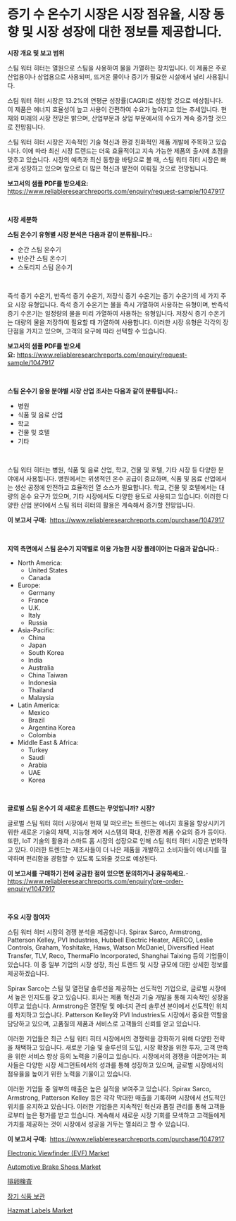 <p><h1>증기 수 온수기 시장은 시장 점유율, 시장 동향 및 시장 성장에 대한 정보를 제공합니다.</h1></p><p><strong>시장 개요 및 보고 범위</strong></p>
<p><p>스팀 워터 히터는 열원으로 스팀을 사용하여 물을 가열하는 장치입니다. 이 제품은 주로 산업용이나 상업용으로 사용되며, 뜨거운 물이나 증기가 필요한 시설에서 널리 사용됩니다. </p><p>스팀 워터 히터 시장은 13.2%의 연평균 성장률(CAGR)로 성장할 것으로 예상됩니다. 이 제품은 에너지 효율성이 높고 사용이 간편하여 수요가 높아지고 있는 추세입니다. 현재와 미래의 시장 전망은 밝으며, 산업부문과 상업 부문에서의 수요가 계속 증가할 것으로 전망됩니다.</p><p>스팀 워터 히터 시장은 지속적인 기술 혁신과 환경 친화적인 제품 개발에 주목하고 있습니다. 이에 따라 최신 시장 트렌드는 더욱 효율적이고 지속 가능한 제품의 출시에 초점을 맞추고 있습니다. 시장의 예측과 최신 동향을 바탕으로 볼 때, 스팀 워터 히터 시장은 빠르게 성장하고 있으며 앞으로 더 많은 혁신과 발전이 이뤄질 것으로 전망됩니다.</p></p>
<p><strong>보고서의 샘플 PDF를 받으세요:</strong> <a href="https://www.reliableresearchreports.com/enquiry/request-sample/1047917">https://www.reliableresearchreports.com/enquiry/request-sample/1047917</a></p>
<p>&nbsp;</p>
<p><strong>시장 세분화</strong></p>
<p><strong>스팀 온수기 유형별 시장 분석은 다음과 같이 분류됩니다.:</strong></p>
<p><ul><li>순간 스팀 온수기</li><li>반순간 스팀 온수기</li><li>스토리지 스팀 온수기</li></ul></p>
<p>&nbsp;</p>
<p><p>즉석 증기 수온기, 반즉석 증기 수온기, 저장식 증기 수온기는 증기 수온기의 세 가지 주요 시장 유형입니다. 즉석 증기 수온기는 물을 즉시 가열하여 사용하는 유형이며, 반즉석 증기 수온기는 일정량의 물을 미리 가열하여 사용하는 유형입니다. 저장식 증기 수온기는 대량의 물을 저장하여 필요할 때 가열하여 사용합니다. 이러한 시장 유형은 각각의 장단점을 가지고 있으며, 고객의 요구에 따라 선택할 수 있습니다.</p></p>
<p><strong>보고서의 샘플 PDF를 받으세요:</strong>&nbsp;<a href="https://www.reliableresearchreports.com/enquiry/request-sample/1047917">https://www.reliableresearchreports.com/enquiry/request-sample/1047917</a></p>
<p>&nbsp;</p>
<p><strong> 스팀 온수기 응용 분야별 시장 산업 조사는 다음과 같이 분류됩니다.:</strong></p>
<p><ul><li>병원</li><li>식품 및 음료 산업</li><li>학교</li><li>건물 및 호텔</li><li>기타</li></ul></p>
<p>&nbsp;</p>
<p><p>스팀 워터 히터는 병원, 식품 및 음료 산업, 학교, 건물 및 호텔, 기타 시장 등 다양한 분야에서 사용됩니다. 병원에서는 위생적인 온수 공급이 중요하며, 식품 및 음료 산업에서는 생산 공정에 안전하고 효율적인 열 소스가 필요합니다. 학교, 건물 및 호텔에서는 대량의 온수 요구가 있으며, 기타 시장에서도 다양한 용도로 사용되고 있습니다. 이러한 다양한 산업 분야에서 스팀 워터 히터의 활용은 계속해서 증가할 전망입니다.</p></p>
<p><strong>이 보고서 구매:</strong>&nbsp; <a href="https://www.reliableresearchreports.com/purchase/1047917">https://www.reliableresearchreports.com/purchase/1047917</a></p>
<p>&nbsp;</p>
<p><strong>지역 측면에서 스팀 온수기 지역별로 이용 가능한 시장 플레이어는 다음과 같습니다.:</strong></p>
<p><ul>
    <li>
        North America:
        <ul>
            <li>United States</li>
            <li>Canada</li>
        </ul>
    </li>
    <li>
        Europe:
        <ul>
            <li>Germany</li>
            <li>France</li>
            <li>U.K.</li>
            <li>Italy</li>
            <li>Russia</li>
        </ul>
    </li>
    <li>
        Asia-Pacific:
        <ul>
            <li>China</li>
            <li>Japan</li>
            <li>South Korea</li>
            <li>India</li>
            <li>Australia</li>
            <li>China Taiwan</li>
            <li>Indonesia</li>
            <li>Thailand</li>
            <li>Malaysia</li>
        </ul>
    </li>
    <li>
        Latin America:
        <ul>
            <li>Mexico</li>
            <li>Brazil</li>
            <li>Argentina Korea</li>
            <li>Colombia</li>
        </ul>
    </li>
    <li>
        Middle East & Africa:
        <ul>
            <li>Turkey</li>
            <li>Saudi</li>
            <li>Arabia</li>
            <li>UAE</li>
            <li>Korea</li>
        </ul>
    </li>
    </ul></p>
<p>&nbsp;</p>
<p><strong>글로벌 스팀 온수기 의 새로운 트렌드는 무엇입니까? 시장?</strong></p>
<p><p>글로벌 스팀 워터 히터 시장에서 현재 및 떠오르는 트렌드는 에너지 효율을 향상시키기 위한 새로운 기술의 채택, 지능형 제어 시스템의 확대, 친환경 제품 수요의 증가 등이다. 또한, IoT 기술의 활용과 스마트 홈 시장의 성장으로 인해 스팀 워터 히터 시장은 변화하고 있다. 이러한 트렌드는 제조사들이 더 나은 제품을 개발하고 소비자들이 에너지를 절약하며 편리함을 경험할 수 있도록 도와줄 것으로 예상된다.</p></p>
<p><strong>이 보고서를 구매하기 전에 궁금한 점이 있으면 문의하거나 공유하세요.</strong>- <a href="https://www.reliableresearchreports.com/enquiry/pre-order-enquiry/1047917">https://www.reliableresearchreports.com/enquiry/pre-order-enquiry/1047917</a></p>
<p>&nbsp;</p>
<p><strong>주요 시장 참여자</strong></p>
<p><p>스팀 워터 히터 시장의 경쟁 분석을 제공합니다. Spirax Sarco, Armstrong, Patterson Kelley, PVI Industries, Hubbell Electric Heater, AERCO, Leslie Controls, Graham, Yoshitake, Haws, Watson McDaniel, Diversified Heat Transfer, TLV, Reco, ThermaFlo Incorporated, Shanghai Taixing 등의 기업들이 있습니다. 이 중 일부 기업의 시장 성장, 최신 트렌드 및 시장 규모에 대한 상세한 정보를 제공하겠습니다.</p><p>Spirax Sarco는 스팀 및 열전달 솔루션을 제공하는 선도적인 기업으로, 글로벌 시장에서 높은 인지도를 갖고 있습니다. 회사는 제품 혁신과 기술 개발을 통해 지속적인 성장을 이루고 있습니다. Armstrong은 열전달 및 에너지 관리 솔루션 분야에서 선도적인 위치를 차지하고 있습니다. Patterson Kelley와 PVI Industries도 시장에서 중요한 역할을 담당하고 있으며, 고품질의 제품과 서비스로 고객들의 신뢰를 얻고 있습니다.</p><p>이러한 기업들은 최근 스팀 워터 히터 시장에서의 경쟁력을 강화하기 위해 다양한 전략을 채택하고 있습니다. 새로운 기술 및 솔루션의 도입, 시장 확장을 위한 투자, 고객 만족을 위한 서비스 향상 등의 노력을 기울이고 있습니다. 시장에서의 경쟁을 이끌어가는 회사들은 다양한 시장 세그먼트에서의 성과를 통해 성장하고 있으며, 글로벌 시장에서의 점유율을 높이기 위한 노력을 기울이고 있습니다.</p><p>이러한 기업들 중 일부의 매출은 높은 실적을 보여주고 있습니다. Spirax Sarco, Armstrong, Patterson Kelley 등은 각각 막대한 매출을 기록하며 시장에서 선도적인 위치를 유지하고 있습니다. 이러한 기업들은 지속적인 혁신과 품질 관리를 통해 고객들로부터 높은 평가를 받고 있습니다. 계속해서 새로운 시장 기회를 모색하고 고객들에게 가치를 제공하는 것이 시장에서 성공을 거두는 열쇠라고 할 수 있습니다.</p></p>
<p><strong>이 보고서 구매:</strong>&nbsp;&nbsp;<a href="https://www.reliableresearchreports.com/purchase/1047917">https://www.reliableresearchreports.com/purchase/1047917</a></p>
<p><p><a href="https://issuu.com/reportprime-2/docs/electronic-viewfinder-evf-market-size-2030.pptx">Electronic Viewfinder (EVF) Market</a></p><p><a href="https://github.com/sofayahoo2023/Market-Research-Report-List-3/blob/main/automotive-brake-shoes-market.md">Automotive Brake Shoes Market</a></p><p><a href="https://github.com/vhemk0794148/Market-Research-Report-List-1/blob/main/1208609188534.md">排卵検査</a></p><p><a href="https://github.com/vss5505pa7z1p/Market-Research-Report-List-1/blob/main/9144810188379.md">장기 식품 보관</a></p><p><a href="https://cat-emmental-94b.notion.site/Hazmat-Labels-Market-Growth-Market-Trends-COVID-19-Impact-and-Forecasts-for-period-from-2024-20-9d7c36d1a6444aae9771d284df13d892">Hazmat Labels Market</a></p></p>
